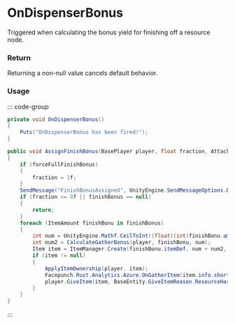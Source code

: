 # OnDispenserBonus
<Badge type="info" text="Resource"/><Badge type="danger" text="Carbon Compatible"/><Badge type="warning" text="Oxide Compatible"/>
Triggered when calculating the bonus yield for finishing off a resource node.

### Return
Returning a non-null value cancels default behavior.

### Usage
::: code-group
```csharp [Example]
private void OnDispenserBonus()
{
	Puts("OnDispenserBonus has been fired!");
}
```
```csharp [Source — Assembly-CSharp @ ResourceDispenser]
public void AssignFinishBonus(BasePlayer player, float fraction, AttackEntity weapon)
{
	if (forceFullFinishBonus)
	{
		fraction = 1f;
	}
	SendMessage("FinishBonusAssigned", UnityEngine.SendMessageOptions.DontRequireReceiver);
	if (fraction <= 0f || finishBonus == null)
	{
		return;
	}
	foreach (ItemAmount finishBonu in finishBonus)
	{
		int num = UnityEngine.Mathf.CeilToInt((float)(int)finishBonu.amount * UnityEngine.Mathf.Clamp01(fraction));
		int num2 = CalculateGatherBonus(player, finishBonu, num);
		Item item = ItemManager.Create(finishBonu.itemDef, num + num2, 0uL);
		if (item != null)
		{
			ApplyItemOwnership(player, item);
			Facepunch.Rust.Analytics.Azure.OnGatherItem(item.info.shortname, item.amount, base.baseEntity, player, weapon);
			player.GiveItem(item, BaseEntity.GiveItemReason.ResourceHarvested);
		}
	}
}

```
:::
